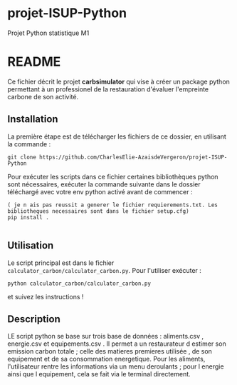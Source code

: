 # projet-ISUP-Python
Projet Python statistique M1


# README

Ce fichier décrit le projet **carbsimulator** qui vise à créer un package python permettant à un professionel de la restauration d'évaluer l'empreinte carbone de son activité.

## Installation

La première étape est de télécharger les fichiers de ce dossier, en utilisant la commande : 
```
git clone https://github.com/CharlesElie-AzaisdeVergeron/projet-ISUP-Python
```

Pour exécuter les scripts dans ce fichier certaines bibliothèques python sont nécessaires, exécuter la commande suivante dans le dossier téléchargé avec votre env python activé avant de commencer :
``` 
( je n ais pas reussit a generer le fichier requierements.txt. Les bibliotheques necessaires sont dans le fichier setup.cfg)
pip install .
 
```

## Utilisation

Le script principal est dans le fichier `calculator_carbon/calculator_carbon.py`. Pour l'utiliser exécuter :
```
python calculator_carbon/calculator_carbon.py
```
et suivez les instructions !

## Description 

LE script python se base sur trois base de données  :  aliments.csv , energie.csv et equipements.csv . Il permet a un restaurateur d estimer son emission carbon totale ; celle des matieres premieres utilisée , de son equipement et de sa consommation energetique. Pour les aliments, l'utilisateur rentre les informations via un menu deroulants ; pour l energie ainsi que l equipement, cela se fait via le terminal directement.   
